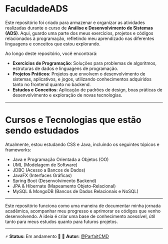 # FaculdadeADS

Este repositório foi criado para armazenar e organizar as atividades realizadas durante o curso de **Análise e Desenvolvimento de Sistemas (ADS)**. Aqui, guardo uma parte dos meus exercícios, projetos e códigos relacionados à programação, refletindo meu aprendizado nas diferentes linguagens e conceitos que estou explorando.

Ao longo deste repositório, você encontrará:

- **Exercícios de Programação**: Soluções para problemas de algoritmos, estruturas de dados e linguagens de programação.
- **Projetos Práticos**: Projetos que envolvem o desenvolvimento de sistemas, aplicativos, e jogos, utilizando conhecimentos adquiridos tanto no frontend quanto no backend.
- **Estudos e Conceitos**: Aplicação de padrões de design, boas práticas de desenvolvimento e exploração de novas tecnologias.

---

# Cursos e Tecnologias que estão sendo estudados

Atualmente, estou estudando CSS e Java, incluindo os seguintes tópicos e frameworks:

- Java e Programação Orientada a Objetos (OO)
- UML (Modelagem de Software)
- JDBC (Acesso a Bancos de Dados)
- JavaFX (Interfaces Gráficas)
- Spring Boot (Desenvolvimento Backend)
- JPA & Hibernate (Mapeamento Objeto-Relacional)
- MySQL & MongoDB (Bancos de Dados Relacionais e NoSQL)

---

Este repositório funciona como uma maneira de documentar minha jornada acadêmica, acompanhar meu progresso e aprimorar os códigos que venho desenvolvendo. A ideia é criar uma base de conhecimento acessível, útil tanto para meus estudos quanto para futuros projetos.

---

⚡ **Status:** Em andamento 🚀
👤 **Autor:** [@ParfaitCMD](https://github.com/ParfaitCMD)
